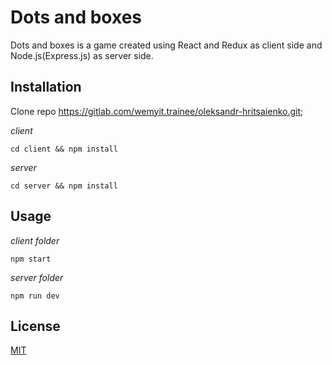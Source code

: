 # Dots and boxes

Dots and boxes is a game created using React and Redux as client side and Node.js(Express.js) as server side.

## Installation

Clone repo https://gitlab.com/wemyit.trainee/oleksandr-hritsaienko.git;

_client_
```
cd client && npm install
```
_server_
```
cd server && npm install
```
## Usage
_client folder_
```
npm start
```
_server folder_
```
npm run dev
```

## License
[MIT](https://choosealicense.com/licenses/mit/)